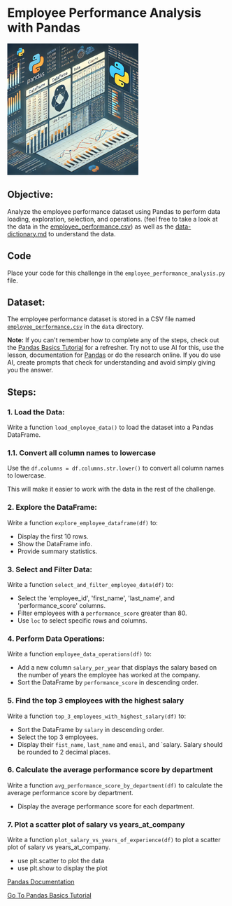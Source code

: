# Employee Performance Analysis with Pandas

<img src="./assets/data-pandas.webp" alt="Pandas Logo" width="300">


## Objective:

Analyze the employee performance dataset using Pandas to perform data loading, exploration, selection, and operations. (feel free to take a look at the data in the [employee_performance.csv](./data/employee_performance.csv)) as well as the [data-dictionary.md](./data/data-dictionary.md) to understand the data.

## Code

Place your code for this challenge in the `employee_performance_analysis.py` file.

## Dataset:

The employee performance dataset is stored in a CSV file named [`employee_performance.csv`](./data/employee_performance.csv) in the `data` directory.

**Note:** If you can't remember how to complete any of the steps, check out the [Pandas Basics Tutorial](https://github.com/jdrichards-pursuit/week-5.1-python-theory) for a refresher. Try not to use AI for this, use the lesson, documentation for [Pandas](https://pandas.pydata.org/docs/) or do the research online. If you do use AI, create prompts that check for understanding and avoid simply giving you the answer.

## Steps:

### 1. Load the Data:

Write a function `load_employee_data()` to load the dataset into a Pandas DataFrame.

### 1.1. Convert all column names to lowercase

Use the `df.columns = df.columns.str.lower()` to convert all column names to lowercase.

This will make it easier to work with the data in the rest of the challenge.

### 2. Explore the DataFrame:

Write a function `explore_employee_dataframe(df)` to:

- Display the first 10 rows.
- Show the DataFrame info.
- Provide summary statistics.

### 3. Select and Filter Data:

Write a function `select_and_filter_employee_data(df)` to:

- Select the 'employee_id', 'first_name', 'last_name', and 'performance_score' columns.
- Filter employees with a `performance_score` greater than 80.
- Use `loc` to select specific rows and columns.

### 4. Perform Data Operations:

Write a function `employee_data_operations(df)` to:

- Add a new column `salary_per_year` that displays the salary based on the number of years the employee has worked at the company.
- Sort the DataFrame by `performance_score` in descending order.


### 5. Find the top 3 employees with the highest salary

Write a function `top_3_employees_with_highest_salary(df)` to:

- Sort the DataFrame by `salary` in descending order.
- Select the top 3 employees.
- Display their `fist_name`, `last_name` and `email`, and `salary. Salary should be rounded to 2 decimal places.


### 6. Calculate the average performance score by department

Write a function `avg_performance_score_by_department(df)` to calculate the average performance score by department.

- Display the average performance score for each department.

### 7. Plot a scatter plot of salary vs years_at_company

Write a function `plot_salary_vs_years_of_experience(df)` to plot a scatter plot of salary vs years_at_company. 

- use plt.scatter to plot the data
- use plt.show to display the plot





[Pandas Documentation](https://pandas.pydata.org/docs/)

[Go To Pandas Basics Tutorial](https://github.com/jdrichards-pursuit/week-5.1-python-theory)
